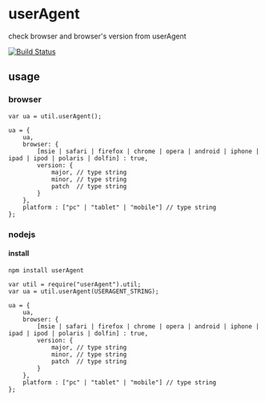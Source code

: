 # userAgent

check browser and browser's version from userAgent

[![Build Status](https://secure.travis-ci.org/eastkiki/userAgent.png?branch=master)](http://travis-ci.org/eastkiki/userAgent)

## usage

### browser
~~~~~~~
var ua = util.userAgent();

ua = {
    ua,
    browser: {
    	[msie | safari | firefox | chrome | opera | android | iphone | ipad | ipod | polaris | dolfin] : true,
    	version: {
    		major, // type string
    		minor, // type string
    		patch  // type string
    	}
    },
    platform : ["pc" | "tablet" | "mobile"] // type string
};
~~~~~~~

### nodejs

#### install
~~~~~~~
npm install userAgent
~~~~~~~

~~~~~~~
var util = require("userAgent").util;
var ua = util.userAgent(USERAGENT_STRING);

ua = {
    ua,
    browser: {
        [msie | safari | firefox | chrome | opera | android | iphone | ipad | ipod | polaris | dolfin] : true,
        version: {
            major, // type string
            minor, // type string
            patch  // type string
        }
    },
    platform : ["pc" | "tablet" | "mobile"] // type string
};
~~~~~~~